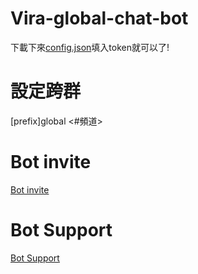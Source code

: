 # Vira-global-chat-bot

下載下來[config.json](https://github.com/Tira-tw/Vira-global-chat-bot/blob/main/config.json)填入token就可以了!

# 設定跨群 
[prefix]global <#頻道>

# Bot invite 
[Bot invite](https://discord.com/api/oauth2/authorize?client_id=936729901497737256&permissions=137439340544&scope=bot)

# Bot Support 
[Bot Support](https://discord.gg/u4t5D7MpAx)
